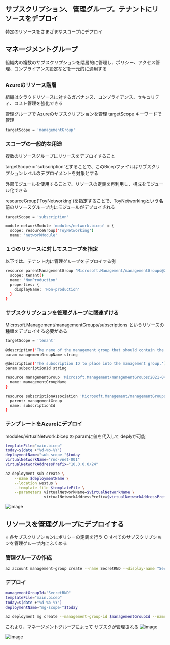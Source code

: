 ## サブスクリプション、 管理グループ。テナントにリソースをデプロイ

特定のリソースをさまざまなスコープにデプロイ

## マネージメントグループ
組織内の複数のサブスクリプションを階層的に管理し、ポリシー、アクセス管理、コンプライアンス設定などを一元的に適用する

## 


### Azureのリソース階層

組織はクラウドリソースに対するガバナンス、コンプライアンス、セキュリティ、コスト管理を強化できる

管理グループで Azureのサブスクリプションを管理
targetScope キーワードで管理
```sh
targetScope = 'managementGroup'
```


### スコープの一般的な用途 
複数のリソースグループにリソースをデプロイすること


targetScope = 'subscription'とすることで、このBicepファイルはサブスクリプションレベルのデプロイメントを対象とする


外部モジュールを使用することで、リソースの定義を再利用し、構成をモジュール化できる


resourceGroup('ToyNetworking')を指定することで、ToyNetworkingという名前のリソースグループ内にモジュールがデプロイされる

```sh
targetScope = 'subscription'

module networkModule 'modules/network.bicep' = {
  scope: resourceGroup('ToyNetworking')
  name: 'networkModule'
```

### １つのリソースに対してスコープを指定
以下では、テナント内に管理グループをデプロイする例
```sh
resource parentManagementGroup 'Microsoft.Management/managementGroups@2020-05-01' = {
  scope: tenant()
  name: 'NonProduction'
  properties: {
    displayName: 'Non-production'
  }
}
```

### サブスクリプションを管理グループに関連ずける
Microsoft.Management/managementGroups/subscriptions というリソースの種類をデプロイする必要がある
```sh
targetScope = 'tenant'

@description('The name of the management group that should contain the subscription.')
param managementGroupName string

@description('The subscription ID to place into the management group.')
param subscriptionId string

resource managementGroup 'Microsoft.Management/managementGroups@2021-04-01' existing = {
  name: managementGroupName
}

resource subscriptionAssociation 'Microsoft.Management/managementGroups/subscriptions@2021-04-01' = {
  parent: managementGroup
  name: subscriptionId
}
```



### テンプレートをAzureにデプロイ
modules/virtualNetwork.bicep  の paramに値を代入して deplyが可能
```sh
templateFile="main.bicep"
today=$(date +"%d-%b-%Y")
deploymentName="sub-scope-"$today
virtualNetworkName="rnd-vnet-001"
virtualNetworkAddressPrefix="10.0.0.0/24"

az deployment sub create \
    --name $deploymentName \
    --location westus \
    --template-file $templateFile \
    --parameters virtualNetworkName=$virtualNetworkName \
                 virtualNetworkAddressPrefix=$virtualNetworkAddressPrefix
```


![image](https://github.com/rensawamo/bicep_containers/assets/106803080/0a791c53-0d7c-4249-a09c-ef91331521fe)


## リソースを管理グループにデプロイする
× 各サブスクリプションにポリシーの定義を行う
○ すべてのサブスクリプションを管理グループ内にふくめる

### 管理グループの作成
```sh
az account management-group create --name SecretRND --display-name "Secret R&D Projects"
```

### デプロイ
```sh
managementGroupId="SecretRND"
templateFile="main.bicep"
today=$(date +"%d-%b-%Y")
deploymentName="mg-scope-"$today

az deployment mg create --management-group-id $managementGroupId --name $deploymentName --location westus --template-file $templateFile
```
これより、マネージメントグループによって サブスクが管理される
![image](https://github.com/rensawamo/bicep_containers/assets/106803080/6e8ae20e-cef1-463b-a00a-fc36134071b1)


![image](https://github.com/rensawamo/bicep_containers/assets/106803080/2ea3ecfc-9e20-4d07-a6b3-8828e750351c)







